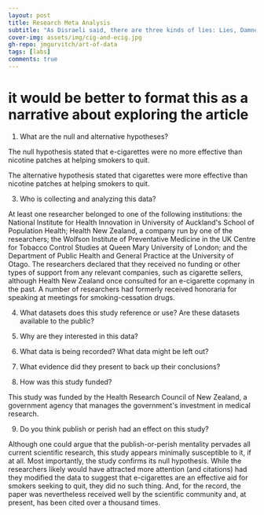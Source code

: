 ```yaml
---
layout: post
title: Research Meta Analysis
subtitle: "As Disraeli said, there are three kinds of lies: Lies, Damned Lies, and Statistics. On that note, let's talk about smoking."
cover-img: assets/img/cig-and-ecig.jpg
gh-repo: jmgurvitch/art-of-data
tags: [labs]
comments: true
---
```



# it would be better to format this as a narrative about exploring the article

1. What are the null and alternative hypotheses?

The null hypothesis stated that e-cigarettes were no more effective than nicotine patches at helping smokers to quit.

The alternative hypothesis stated that cigarettes were more effective than nicotine patches at helping smokers to quit.

3. Who is collecting and analyzing this data?

At least one researcher belonged to one of the following institutions: the National Institute for Health Innovation in University of Auckland's School of Population Health; Health New Zealand, a company run by one of the researchers; the Wolfson Institute of Preventative Medicine in the UK Centre for Tobacco Control Studies at Queen Mary University of London; and the Department of Public Health and General Practice at the University of Otago. The researchers declared that they received no funding or other types of support from any relevant companies, such as cigarette sellers, although Health New Zealand once consulted for an e-cigarette copmany in the past. A number of researchers had formerly received honoraria for speaking at meetings for smoking-cessation drugs.

4. What datasets does this study reference or use? Are these datasets available to the public?



5. Why are they interested in this data?



6. What data is being recorded? What data might be left out?



7. What evidence did they present to back up their conclusions?



8. How was this study funded?

This study was funded by the Health Research Council of New Zealand, a government agency that manages the government's investment in medical research.

9. Do you think publish or perish had an effect on this study?

Although one could argue that the publish-or-perish mentality pervades all current scientific research, this study appears minimally susceptible to it, if at all. Most importantly, the study confirms its null hypothesis. While the researchers likely would have attracted more attention (and citations) had they modified the data to suggest that e-cigarettes are an effective aid for smokers seeking to quit, they did no such thing. And, for the record, the paper was nevertheless received well by the scientific community and, at present, has been cited over a thousand times.
